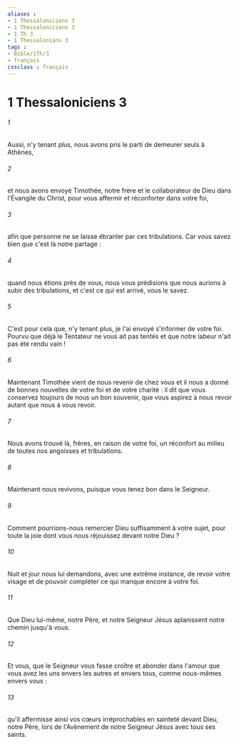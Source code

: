 ```yaml
---
aliases : 
- 1 Thessaloniciens 3
- 1 Thessaloniciens 3
- 1 Th 3
- 1 Thessalonians 3
tags : 
- Bible/1Th/3
- français
cssclass : français
---
```


# 1 Thessaloniciens 3

###### 1
Aussi, n'y tenant plus, nous avons pris le parti de demeurer seuls à Athènes, 
###### 2
et nous avons envoyé Timothée, notre frère et le collaborateur de Dieu dans l'Évangile du Christ, pour vous affermir et réconforter dans votre foi, 
###### 3
afin que personne ne se laisse ébranler par ces tribulations. Car vous savez bien que c'est là notre partage : 
###### 4
quand nous étions près de vous, nous vous prédisions que nous aurions à subir des tribulations, et c'est ce qui est arrivé, vous le savez. 
###### 5
C'est pour cela que, n'y tenant plus, je l'ai envoyé s'informer de votre foi. Pourvu que déjà le Tentateur ne vous ait pas tentés et que notre labeur n'ait pas été rendu vain ! 
###### 6
Maintenant Timothée vient de nous revenir de chez vous et il nous a donné de bonnes nouvelles de votre foi et de votre charité : il dit que vous conservez toujours de nous un bon souvenir, que vous aspirez à nous revoir autant que nous à vous revoir. 
###### 7
Nous avons trouvé là, frères, en raison de votre foi, un réconfort au milieu de toutes nos angoisses et tribulations. 
###### 8
Maintenant nous revivons, puisque vous tenez bon dans le Seigneur. 
###### 9
Comment pourrions-nous remercier Dieu suffisamment à votre sujet, pour toute la joie dont vous nous réjouissez devant notre Dieu ? 
###### 10
Nuit et jour nous lui demandons, avec une extrême instance, de revoir votre visage et de pouvoir compléter ce qui manque encore à votre foi. 
###### 11
Que Dieu lui-même, notre Père, et notre Seigneur Jésus aplanissent notre chemin jusqu'à vous. 
###### 12
Et vous, que le Seigneur vous fasse croître et abonder dans l'amour que vous avez les uns envers les autres et envers tous, comme nous-mêmes envers vous : 
###### 13
qu'il affermisse ainsi vos cœurs irréprochables en sainteté devant Dieu, notre Père, lors de l'Avènement de notre Seigneur Jésus avec tous ses saints. 
